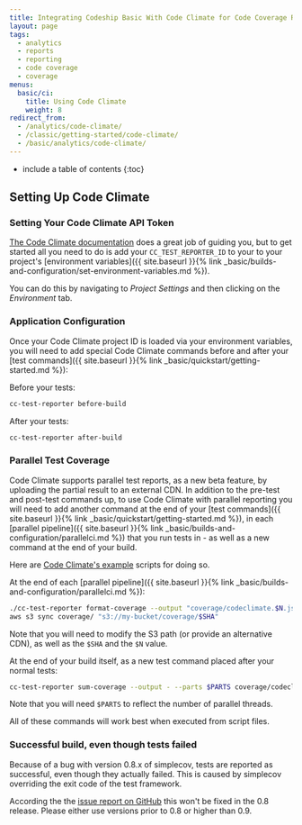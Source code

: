 ```yaml
---
title: Integrating Codeship Basic With Code Climate for Code Coverage Reports
layout: page
tags:
  - analytics
  - reports
  - reporting
  - code coverage
  - coverage
menus:
  basic/ci:
    title: Using Code Climate
    weight: 8
redirect_from:
  - /analytics/code-climate/
  - /classic/getting-started/code-climate/
  - /basic/analytics/code-climate/
---
```


* include a table of contents
{:toc}

## Setting Up Code Climate

### Setting Your Code Climate API Token

[The Code Climate documentation](http://docs.CodeClimate.com/article/219-setting-up-test-coverage) does a great job of guiding you, but to get started all you need to do is add your `CC_TEST_REPORTER_ID` to your to your project's [environment variables]({{ site.baseurl }}{% link _basic/builds-and-configuration/set-environment-variables.md %}).

You can do this by navigating to _Project Settings_ and then clicking on the _Environment_ tab.

### Application Configuration

Once your Code Climate project ID is loaded via your environment variables, you will need to add special Code Climate commands before and after your [test commands]({{ site.baseurl }}{% link _basic/quickstart/getting-started.md %}):

Before your tests:

```bash
cc-test-reporter before-build
```

After your tests:

```bash
cc-test-reporter after-build
```

### Parallel Test Coverage

Code Climate supports parallel test reports, as a new beta feature, by uploading the partial result to an external CDN. In addition to the pre-test and post-test commands up, to use Code Climate with parallel reporting you will need to add another command at the end of your [test commands]({{ site.baseurl }}{% link _basic/quickstart/getting-started.md %}), in each [parallel pipeline]({{ site.baseurl }}{% link _basic/builds-and-configuration/parallelci.md %}) that you run tests in - as well as a new command at the end of your build.

Here are [Code Climate's example](https://github.com/codeclimate/test-reporter#low-level-usage) scripts for doing so.

At the end of each [parallel pipeline]({{ site.baseurl }}{% link _basic/builds-and-configuration/parallelci.md %}):

```bash
./cc-test-reporter format-coverage --output "coverage/codeclimate.$N.json"
aws s3 sync coverage/ "s3://my-bucket/coverage/$SHA"
```

Note that you will need to modify the S3 path (or provide an alternative CDN), as well as the `$SHA` and the `$N` value.

At the end of your build itself, as a new test command placed after your normal tests:

```bash
cc-test-reporter sum-coverage --output - --parts $PARTS coverage/codeclimate.*.json | \
```

Note that you will need `$PARTS` to reflect the number of parallel threads.

All of these commands will work best when executed from script files.

### Successful build, even though tests failed

Because of a bug with version 0.8.x of simplecov, tests are reported as successful, even though they actually failed. This is caused by simplecov overriding the exit code of the test framework.

According the the [issue report on GitHub](https://github.com/colszowka/simplecov/issues/281) this won't be fixed in the 0.8 release. Please either use versions prior to 0.8 or higher than 0.9.
